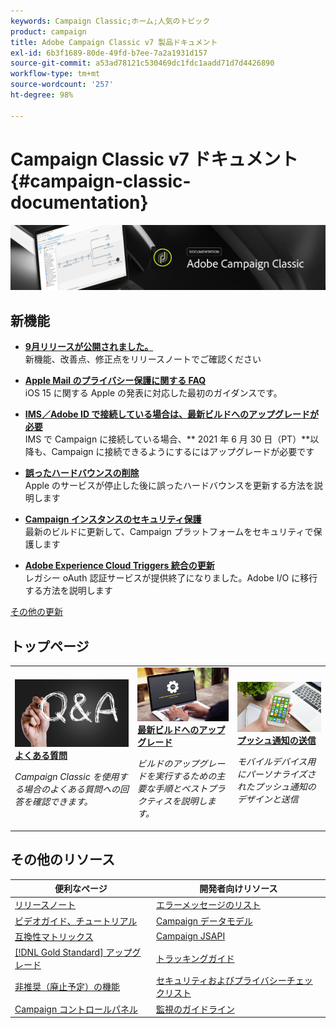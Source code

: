 ```yaml
---
keywords: Campaign Classic;ホーム;人気のトピック
product: campaign
title: Adobe Campaign Classic v7 製品ドキュメント
exl-id: 6b3f1689-80de-49fd-b7ee-7a2a1931d157
source-git-commit: a53ad78121c530469dc1fdc1aadd71d7d4426890
workflow-type: tm+mt
source-wordcount: '257'
ht-degree: 98%

---
```


# Campaign Classic v7 ドキュメント {#campaign-classic-documentation}

![](platform/using/assets/do-not-localize/banner_acc_doc.jpg)

## 新機能

* **[9月リリースが公開されました。](rn/using/latest-release.md)**<br/> 新機能、改善点、修正点をリリースノートでご確認ください

* **[Apple Mail のプライバシー保護に関する FAQ](https://experienceleague.adobe.com/docs/deliverability-learn/deliverability-best-practice-guide/technotes/apple-mail-privacy-faq.html?lang=ja)**<br/> iOS 15 に関する Apple の発表に対応した最初のガイダンスです。

* **[IMS／Adobe ID で接続している場合は、最新ビルドへのアップグレードが必要 ](technotes/using/ims-updates.md)**<br/>IMS で Campaign に接続している場合、** 2021 年 6 月 30 日（PT）**以降も、Campaign に接続できるようにするにはアップグレードが必要です

* **[誤ったハードバウンスの削除](delivery/using/update-bounce-qualification.md)**<br/> Apple のサービスが停止した後に誤ったハードバウンスを更新する方法を説明します

* **[Campaign インスタンスのセキュリティ保護](technotes/using/acc-config-updates.md)**<br/> 最新のビルドに更新して、Campaign プラットフォームをセキュリティで保護します

* **[Adobe Experience Cloud Triggers 統合の更新](integrations/using/configuring-adobe-io.md)**<br/>レガシー oAuth 認証サービスが提供終了になりました。Adobe I/O に移行する方法を説明します

[その他の更新](/help/rn/using/documentation-updates.md)

## トップページ

<table style="table-layout:fixed">
<tr>
  <td>
    <a href="platform/using/common-questions.md">
      <img alt="よくある質問" src="platform/using/assets/FAQ.png"/>
    </a>
    <div>
      <a href="platform/using/common-questions.md">
    <strong>よくある質問</strong>
    </a>
    </div>
    <p>
    <em>Campaign Classic を使用する場合のよくある質問への回答を確認できます。</em>
    <p>
  </td>
   <td>
    <a href="production/using/build-upgrade.md">
      <img alt="ビルドのアップグレード" src="platform/using/assets/upgrade.png" />
    </a>
    <div>
      <a href="production/using/build-upgrade.md">
    <strong>最新ビルドへのアップグレード</strong>
    </a>
    </div>
    <p>
    <em>ビルドのアップグレードを実行するための主要な手順とベストプラクティスを説明します。</em>
    <p>
  </td>
  <td>
    <a href="delivery/using/create-notifications-ios.md">
       <img alt="プッシュ通知" src="platform/using/assets/push.png" />
    </a>
    <div>
       <a href="delivery/using/create-notifications-ios.md">
    <strong>プッシュ通知の送信</strong>
    </a>
    </div>
    <p>
    <em>モバイルデバイス用にパーソナライズされたプッシュ通知のデザインと送信</em>
    <p>
  </td>
</tr>
</table>

## その他のリソース

| 便利なページ | 開発者向けリソース |
|---|---|
| [リリースノート](/help/rn/using/latest-release.md) | [エラーメッセージのリスト](https://experienceleague.adobe.com/developer/campaign-errors/error_codes.html?lang=ja) |
| [ビデオガイド、チュートリアル](https://experienceleague.adobe.com/docs/campaign-classic-learn/tutorials/overview.html?lang=ja) | [Campaign データモデル](configuration/using/about-data-model.md) |
| [互換性マトリックス](rn/using/compatibility-matrix.md) | [Campaign JSAPI](https://docs.adobe.com/content/help/en/campaign-classic/technicalresources/api/p-1.html) |
| [[!DNL Gold Standard] アップグレード](rn/using/gs-overview.md) | [トラッキングガイド](https://helpx.adobe.com/jp/campaign/kb/acc-tracking.html) |
| [非推奨（廃止予定）の機能 ](rn/using/deprecated-features.md) | [セキュリティおよびプライバシーチェックリスト](https://helpx.adobe.com/jp/campaign/kb/acc-security.html) |
| [Campaign コントロールパネル](https://experienceleague.adobe.com/docs/control-panel/using/control-panel-home.html?lang=ja) | [監視のガイドライン](production/using/monitoring-guidelines.md) |
